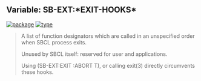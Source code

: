 ## Variable: SB-EXT:\*EXIT-HOOKS\*
[![package](https://img.shields.io/badge/Package-SB--EXT-5f9ea0.svg?style=social&colorA=999999)](../) [![type](https://img.shields.io/badge/Type-Variable-5f9ea0.svg?style=social&colorA=999999)](../#variable) 

> A list of function designators which are called in an unspecified
> order when SBCL process exits.
> 
> Unused by SBCL itself: reserved for user and applications.
> 
> Using (SB-EXT:EXIT :ABORT T), or calling exit(3) directly circumvents
> these hooks.


